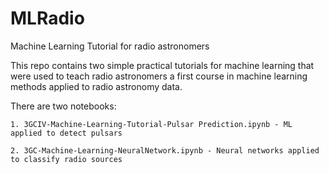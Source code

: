# MLRadio
Machine Learning Tutorial for radio astronomers

This repo contains two simple practical tutorials for machine learning that were used to teach radio astronomers a first course in machine learning methods applied to radio astronomy data.

There are two notebooks:


    1. 3GCIV-Machine-Learning-Tutorial-Pulsar Prediction.ipynb - ML applied to detect pulsars
  
    2. 3GC-Machine-Learning-NeuralNetwork.ipynb - Neural networks applied to classify radio sources
